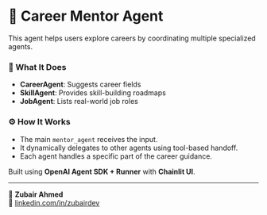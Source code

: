 # 💼 Career Mentor Agent

This agent helps users explore careers by coordinating multiple specialized agents.

### 🧠 What It Does

- **CareerAgent**: Suggests career fields
- **SkillAgent**: Provides skill-building roadmaps
- **JobAgent**: Lists real-world job roles

### ⚙️ How It Works

- The main `mentor_agent` receives the input.
- It dynamically delegates to other agents using tool-based handoff.
- Each agent handles a specific part of the career guidance.

Built using **OpenAI Agent SDK + Runner** with **Chainlit UI**.

---

👤 **Zubair Ahmed**  
🔗 [linkedin.com/in/zubairdev](https://www.linkedin.com/posts/zubair-ahmed-06aa13194_just-completed-3-ai-multi-agent-assignments-activity-7352210495245815808-0cDd?utm_source=share&utm_medium=member_desktop&rcm=ACoAAC22XZIBQ0a5Md61VVi5F2CIGwUHTVIsTa0)
